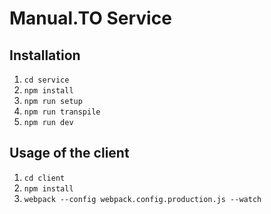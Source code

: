 # Manual.TO Service


## Installation

1. `cd service`
2. `npm install`
3. `npm run setup`
4. `npm run transpile`
5. `npm run dev`

## Usage of the client

1. `cd client`
2. `npm install`
3. `webpack --config webpack.config.production.js --watch`

